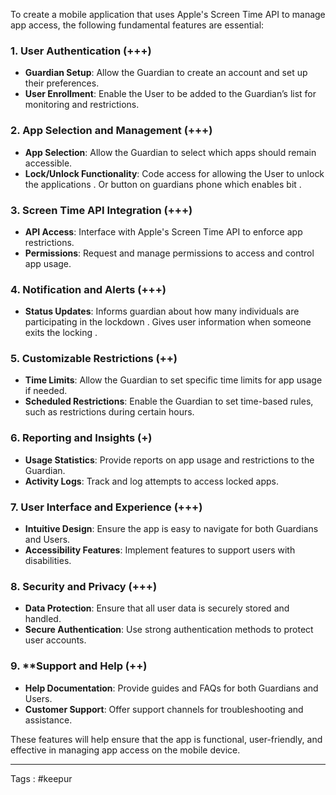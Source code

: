 To create a mobile application that uses Apple's Screen Time API to manage app access, the following fundamental features are essential:

### 1. **User Authentication** (+++)
   - **Guardian Setup**: Allow the Guardian to create an account and set up their preferences.
   - **User Enrollment**: Enable the User to be added to the Guardian’s list for monitoring and restrictions.

### 2. **App Selection and Management**  (+++)
   - **App Selection**: Allow the Guardian to select which apps should remain accessible.
   - **Lock/Unlock Functionality**: Code access for allowing the User to unlock the applications . Or button on guardians phone which enables bit . 

### 3. **Screen Time API Integration** (+++)
   - **API Access**: Interface with Apple's Screen Time API to enforce app restrictions.
   - **Permissions**: Request and manage permissions to access and control app usage.

### 4. **Notification and Alerts** (+++) 
   - **Status Updates**: Informs guardian about how many individuals are participating in the lockdown  . Gives user information when someone exits the locking . 

### 5. **Customizable Restrictions** (++)
   - **Time Limits**: Allow the Guardian to set specific time limits for app usage if needed.
   - **Scheduled Restrictions**: Enable the Guardian to set time-based rules, such as restrictions during certain hours.

### 6. **Reporting and Insights** (+)
   - **Usage Statistics**: Provide reports on app usage and restrictions to the Guardian.
   - **Activity Logs**: Track and log attempts to access locked apps.

### 7. **User Interface and Experience** (+++)
   - **Intuitive Design**: Ensure the app is easy to navigate for both Guardians and Users.
   - **Accessibility Features**: Implement features to support users with disabilities.

### 8. **Security and Privacy** (+++)
   - **Data Protection**: Ensure that all user data is securely stored and handled.
   - **Secure Authentication**: Use strong authentication methods to protect user accounts.

### 9. **Support and Help (++)
   - **Help Documentation**: Provide guides and FAQs for both Guardians and Users.
   - **Customer Support**: Offer support channels for troubleshooting and assistance.

These features will help ensure that the app is functional, user-friendly, and effective in managing app access on the mobile device.

___

Tags : #keepur
